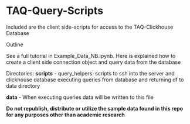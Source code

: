 # TAQ-Query-Scripts
Included are the client side-scripts for access to the TAQ-Clickhouse Database

Outline

See a full tutorial in Example_Data_NB.ipynb. Here is explained how to create a client side connection object and query data from the database 

Directories:
**scripts**
    - query_helpers: scripts to ssh into the server and clickhouse database executing queries from database and returning df to data directory
        

**data**
    - When executing queries data will be written to this file 
    



**Do not republish, distribute or utilize the sample data found in this repo for any purposes other than academic research**
